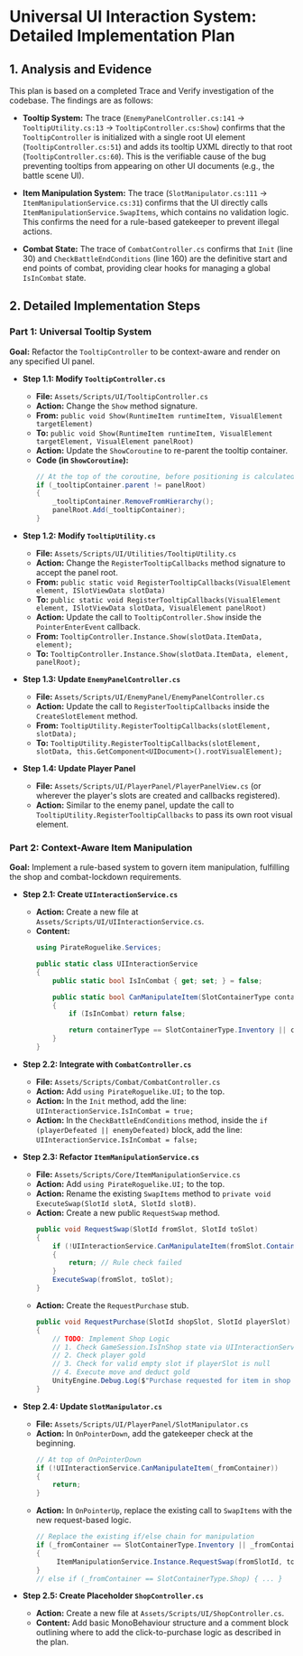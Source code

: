 # Universal UI Interaction System: Detailed Implementation Plan

## 1. Analysis and Evidence

This plan is based on a completed Trace and Verify investigation of the codebase. The findings are as follows:

*   **Tooltip System:** The trace (`EnemyPanelController.cs:141` -> `TooltipUtility.cs:13` -> `TooltipController.cs:Show`) confirms that the `TooltipController` is initialized with a single root UI element (`TooltipController.cs:51`) and adds its tooltip UXML directly to that root (`TooltipController.cs:60`). This is the verifiable cause of the bug preventing tooltips from appearing on other UI documents (e.g., the battle scene UI).

*   **Item Manipulation System:** The trace (`SlotManipulator.cs:111` -> `ItemManipulationService.cs:31`) confirms that the UI directly calls `ItemManipulationService.SwapItems`, which contains no validation logic. This confirms the need for a rule-based gatekeeper to prevent illegal actions.

*   **Combat State:** The trace of `CombatController.cs` confirms that `Init` (line 30) and `CheckBattleEndConditions` (line 160) are the definitive start and end points of combat, providing clear hooks for managing a global `IsInCombat` state.

## 2. Detailed Implementation Steps

### Part 1: Universal Tooltip System

**Goal:** Refactor the `TooltipController` to be context-aware and render on any specified UI panel.

*   **Step 1.1: Modify `TooltipController.cs`**
    *   **File:** `Assets/Scripts/UI/TooltipController.cs`
    *   **Action:** Change the `Show` method signature.
    *   **From:** `public void Show(RuntimeItem runtimeItem, VisualElement targetElement)`
    *   **To:** `public void Show(RuntimeItem runtimeItem, VisualElement targetElement, VisualElement panelRoot)`
    *   **Action:** Update the `ShowCoroutine` to re-parent the tooltip container.
    *   **Code (in `ShowCoroutine`):**
        ```csharp
        // At the top of the coroutine, before positioning is calculated:
        if (_tooltipContainer.parent != panelRoot)
        {
            _tooltipContainer.RemoveFromHierarchy();
            panelRoot.Add(_tooltipContainer);
        }
        ```

*   **Step 1.2: Modify `TooltipUtility.cs`**
    *   **File:** `Assets/Scripts/UI/Utilities/TooltipUtility.cs`
    *   **Action:** Change the `RegisterTooltipCallbacks` method signature to accept the panel root.
    *   **From:** `public static void RegisterTooltipCallbacks(VisualElement element, ISlotViewData slotData)`
    *   **To:** `public static void RegisterTooltipCallbacks(VisualElement element, ISlotViewData slotData, VisualElement panelRoot)`
    *   **Action:** Update the call to `TooltipController.Show` inside the `PointerEnterEvent` callback.
    *   **From:** `TooltipController.Instance.Show(slotData.ItemData, element);`
    *   **To:** `TooltipController.Instance.Show(slotData.ItemData, element, panelRoot);`

*   **Step 1.3: Update `EnemyPanelController.cs`**
    *   **File:** `Assets/Scripts/UI/EnemyPanel/EnemyPanelController.cs`
    *   **Action:** Update the call to `RegisterTooltipCallbacks` inside the `CreateSlotElement` method.
    *   **From:** `TooltipUtility.RegisterTooltipCallbacks(slotElement, slotData);`
    *   **To:** `TooltipUtility.RegisterTooltipCallbacks(slotElement, slotData, this.GetComponent<UIDocument>().rootVisualElement);`

*   **Step 1.4: Update Player Panel**
    *   **File:** `Assets/Scripts/UI/PlayerPanel/PlayerPanelView.cs` (or wherever the player's slots are created and callbacks registered).
    *   **Action:** Similar to the enemy panel, update the call to `TooltipUtility.RegisterTooltipCallbacks` to pass its own root visual element.

### Part 2: Context-Aware Item Manipulation

**Goal:** Implement a rule-based system to govern item manipulation, fulfilling the shop and combat-lockdown requirements.

*   **Step 2.1: Create `UIInteractionService.cs`**
    *   **Action:** Create a new file at `Assets/Scripts/UI/UIInteractionService.cs`.
    *   **Content:**
        ```csharp
        using PirateRoguelike.Services;

        public static class UIInteractionService
        {
            public static bool IsInCombat { get; set; } = false;

            public static bool CanManipulateItem(SlotContainerType containerType)
            {
                if (IsInCombat) return false;

                return containerType == SlotContainerType.Inventory || containerType == SlotContainerType.Equipment;
            }
        }
        ```

*   **Step 2.2: Integrate with `CombatController.cs`**
    *   **File:** `Assets/Scripts/Combat/CombatController.cs`
    *   **Action:** Add `using PirateRoguelike.UI;` to the top.
    *   **Action:** In the `Init` method, add the line: `UIInteractionService.IsInCombat = true;`
    *   **Action:** In the `CheckBattleEndConditions` method, inside the `if (playerDefeated || enemyDefeated)` block, add the line: `UIInteractionService.IsInCombat = false;`

*   **Step 2.3: Refactor `ItemManipulationService.cs`**
    *   **File:** `Assets/Scripts/Core/ItemManipulationService.cs`
    *   **Action:** Add `using PirateRoguelike.UI;` to the top.
    *   **Action:** Rename the existing `SwapItems` method to `private void ExecuteSwap(SlotId slotA, SlotId slotB)`.
    *   **Action:** Create a new public `RequestSwap` method.
        ```csharp
        public void RequestSwap(SlotId fromSlot, SlotId toSlot)
        {
            if (!UIInteractionService.CanManipulateItem(fromSlot.ContainerType) || !UIInteractionService.CanManipulateItem(toSlot.ContainerType))
            {
                return; // Rule check failed
            }
            ExecuteSwap(fromSlot, toSlot);
        }
        ```
    *   **Action:** Create the `RequestPurchase` stub.
        ```csharp
        public void RequestPurchase(SlotId shopSlot, SlotId playerSlot)
        {
            // TODO: Implement Shop Logic
            // 1. Check GameSession.IsInShop state via UIInteractionService
            // 2. Check player gold
            // 3. Check for valid empty slot if playerSlot is null
            // 4. Execute move and deduct gold
            UnityEngine.Debug.Log($"Purchase requested for item in shop slot {shopSlot.Index}.");
        }
        ```

*   **Step 2.4: Update `SlotManipulator.cs`**
    *   **File:** `Assets/Scripts/UI/PlayerPanel/SlotManipulator.cs`
    *   **Action:** In `OnPointerDown`, add the gatekeeper check at the beginning.
        ```csharp
        // At top of OnPointerDown
        if (!UIInteractionService.CanManipulateItem(_fromContainer))
        {
            return;
        }
        ```
    *   **Action:** In `OnPointerUp`, replace the existing call to `SwapItems` with the new request-based logic.
        ```csharp
        // Replace the existing if/else chain for manipulation
        if (_fromContainer == SlotContainerType.Inventory || _fromContainer == SlotContainerType.Equipment)
        {
             ItemManipulationService.Instance.RequestSwap(fromSlotId, toSlotId);
        }
        // else if (_fromContainer == SlotContainerType.Shop) { ... }
        ```

*   **Step 2.5: Create Placeholder `ShopController.cs`**
    *   **Action:** Create a new file at `Assets/Scripts/UI/ShopController.cs`.
    *   **Content:** Add basic MonoBehaviour structure and a comment block outlining where to add the click-to-purchase logic as described in the plan.
